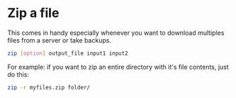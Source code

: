 # Zip a file

This comes in handy especially whenever you want to download multiples files from a server or take backups.

```bash
zip [option] output_file input1 input2
```

For example: if you want to zip an entire directory with it's file contents, just do this:
```bash
zip -r myfiles.zip folder/
```

